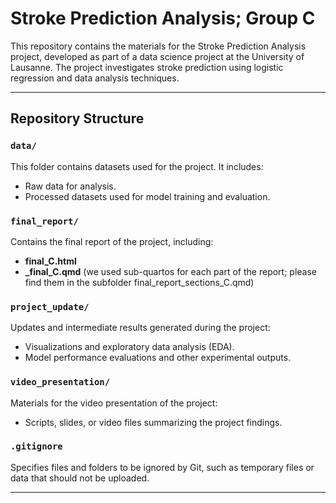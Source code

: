 # Stroke Prediction Analysis; Group C

This repository contains the materials for the Stroke Prediction Analysis project, developed as part of a data science project at the University of Lausanne. The project investigates stroke prediction using logistic regression and data analysis techniques.

---

## Repository Structure

### `data/`
This folder contains datasets used for the project. It includes:
- Raw data for analysis.
- Processed datasets used for model training and evaluation.

### `final_report/`
Contains the final report of the project, including:
- **final_C.html**
- **_final_C.qmd** (we used sub-quartos for each part of the report; please find them in the subfolder final_report_sections_C.qmd)

### `project_update/`
Updates and intermediate results generated during the project:
- Visualizations and exploratory data analysis (EDA).
- Model performance evaluations and other experimental outputs.

### `video_presentation/`
Materials for the video presentation of the project:
- Scripts, slides, or video files summarizing the project findings.

### `.gitignore`
Specifies files and folders to be ignored by Git, such as temporary files or data that should not be uploaded.

---
